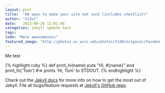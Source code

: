 ```yaml
---
layout: post
title:  "80 ways to make your site not suck (includes checklist)"
author: "Vidal"
date:   2013-09-26 12:01:48
categories: jekyll update test
tags: 
lede: "More awesomeness"
featured_image: "http://photos.uc.wisc.edu/photos/5149/original/Facebook_Salmen_J06_6579.jpg"
---
```


Me test

{% highlight ruby %}
def print_hi(name)
  puts "Hi, #{name}"
end
print_hi('Tom')
#=> prints 'Hi, Tom' to STDOUT.
{% endhighlight %}

Check out the [Jekyll docs][jekyll] for more info on how to get the most out of Jekyll. File all bugs/feature requests at [Jekyll's GitHub repo][jekyll-gh].

[jekyll-gh]: https://github.com/mojombo/jekyll
[jekyll]:    http://jekyllrb.com
